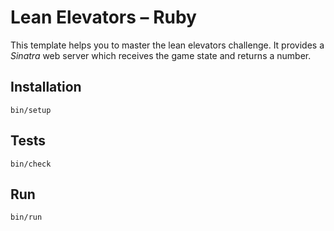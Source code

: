 # Lean Elevators – Ruby

This template helps you to master the lean elevators challenge.
It provides a *Sinatra* web server which receives the game state
and returns a number.

## Installation

    bin/setup
    
## Tests

    bin/check
    
## Run

    bin/run
